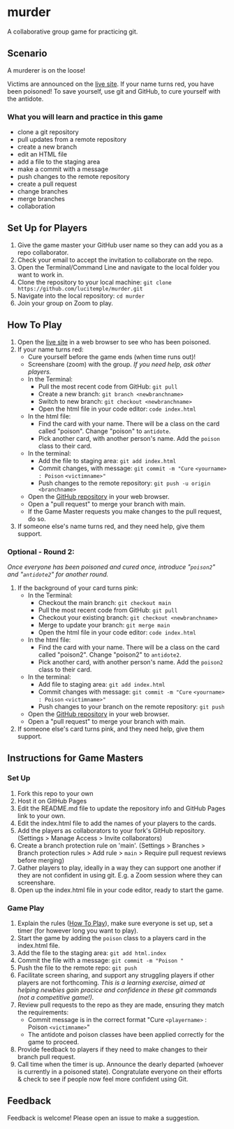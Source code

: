 # murder
A collaborative group game for practicing git.

## Scenario ## 
A murderer is on the loose! 

Victims are announced on the [live site](https://lucitemple.github.io/murder/). If your name turns red, you have been poisoned! To save yourself, use git and GitHub, to cure yourself with the antidote.

### What you will learn and practice in this game ###
- clone a git repository
- pull updates from a remote repository
- create a new branch
- edit an HTML file
- add a file to the staging area
- make a commit with a message
- push changes to the remote repository
- create a pull request
- change branches
- merge branches
- collaboration

## Set Up for Players ##
1. Give the game master your GitHub user name so they can add you as a repo collaborator. 
2. Check your email to accept the invitation to collaborate on the repo.
3. Open the Terminal/Command Line and navigate to the local folder you want to work in.
4. Clone the repository to your local machine: `git clone https://github.com/lucitemple/murder.git `
5. Navigate into the local repository: `cd murder`
6. Join your group on Zoom to play.

## How To Play ##
1. Open the [live site](https://lucitemple.github.io/murder/) in a web browser to see who has been poisoned.
2. If your name turns red:
   - Cure yourself before the game ends (when time runs out)!
   - Screenshare (zoom) with the group. _If you need help, ask other players._
   - In the Terminal:
     - Pull the most recent code from GitHub: `git pull`
     - Create a new branch: `git branch <newbranchname>`
     - Switch to new branch: `git checkout <newbranchname>`
     - Open the html file in your code editor: `code index.html`
   - In the html file:
     - Find the card with your name. There will be a class on the card called "poison". Change "poison" to `antidote`.
     - Pick another card, with another person's name. Add the `poison` class to their card.
   - In the terminal: 
     - Add the file to staging area: `git add index.html`
     - Commit changes, with message: `git commit -m "Cure` `<yourname>` `: Poison` `<victimname>"`
     - Push changes to the remote repository: `git push -u origin <branchname>`
   - Open the [GitHub repository](https://github.com/lucitemple/murder) in your web browser.
   - Open a "pull request" to merge your branch with main.
   - If the Game Master requests you make changes to the pull request, do so.
3. If someone else's name turns red, and they need help, give them support.

### Optional - Round 2: ###
_Once everyone has been poisoned and cured once, introduce "`poison2`" and "`antidote2`" for another round._
1. If the background of your card turns pink:
   - In the Terminal:
     - Checkout the main branch: `git checkout main`
     - Pull the most recent code from GitHub: `git pull`
     - Checkout your existing branch: `git checkout <newbranchname>`
     - Merge to update your branch: `git merge main`
     - Open the html file in your code editor: `code index.html`
   - In the html file:
     - Find the card with your name. There will be a class on the card called "poison2". Change "poison2" to `antidote2`.
     - Pick another card, with another person's name. Add the `poison2` class to their card.
   - In the terminal: 
     - Add file to staging area: `git add index.html`
     - Commit changes with message: `git commit -m "Cure` `<yourname>` `: Poison` `<victimname>"`
     - Push changes to your branch on the remote repository: `git push`
   - Open the [GitHub repository](https://github.com/lucitemple/murder) in your web browser.
   - Open a "pull request" to merge your branch with main.
2. If someone else's card turns pink, and they need help, give them support.


## Instructions for Game Masters ##
### Set Up ###
1. Fork this repo to your own
2. Host it on GitHub Pages
3. Edit the README.md file to update the repository info and GitHub Pages link to your own.
4. Edit the index.html file to add the names of your players to the cards.
5. Add the players as collaborators to your fork's GitHub repository. (Settings > Manage Access > Invite collaborators)
6. Create a branch protection rule on 'main'. (Settings > Branches > Branch protection rules > Add rule > `main` > Require pull request reviews before merging)
7. Gather players to play, ideally in a way they can support one another if they are not confident in using git. E.g. a Zoom session where they can screenshare.
8. Open up the index.html file in your code editor, ready to start the game.

### Game Play ###
1. Explain the rules ([How To Play](https://github.com/lucitemple/murder#how-to-play)), make sure everyone is set up, set a timer (for however long you want to play).
2. Start the game by adding the `poison` class to a players card in the index.html file. 
3. Add the file to the staging area: `git add html.index`
4. Commit the file with a message: `git commit -m "Poison `<playername>`"`
5. Push the file to the remote repo: `git push`
6. Facilitate screen sharing, and support any struggling players if other players are not forthcoming. _This is a learning exercise, aimed at helping newbies gain pracice and confidence in these git commands (not a competitive game!)._
7. Review pull requests to the repo as they are made, ensuring they match the requirements:
   - Commit message is in the correct format "Cure `<playername>` : Poison `<victimname>`"
   - The antidote and poison classes have been applied correctly for the game to proceed.
8. Provide feedback to players if they need to make changes to their branch pull request.
9. Call time when the timer is up. Announce the dearly departed (whoever is currently in a poisoned state). Congratulate everyone on their efforts & check to see if people now feel more confident using Git.

## Feedback ##
Feedback is welcome! Please open an issue to make a suggestion.

